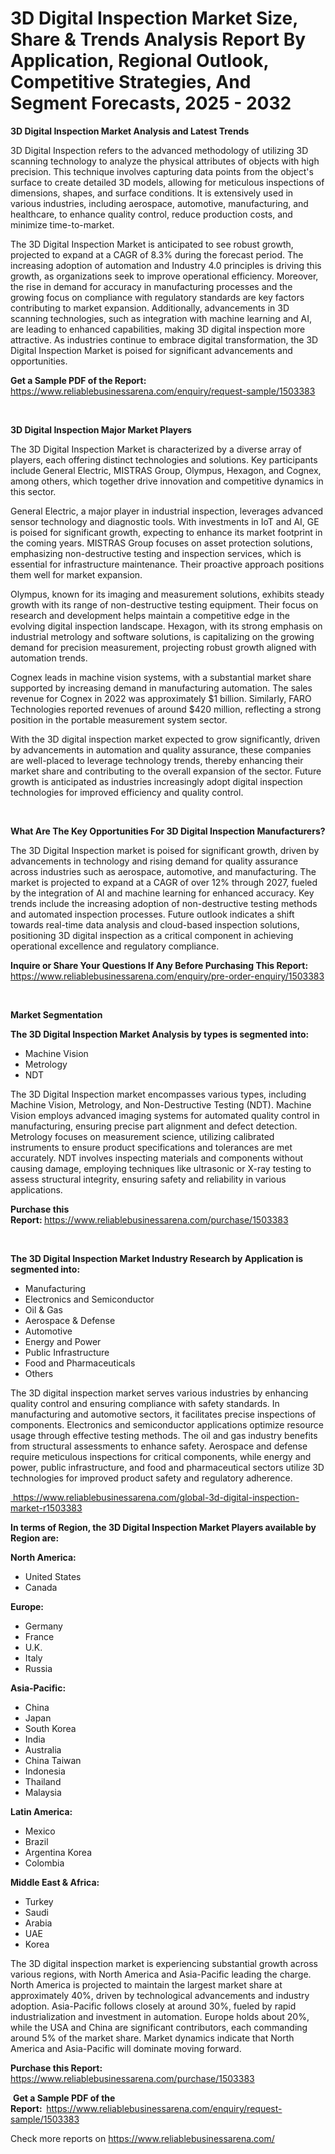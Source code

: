 <p><h1>3D Digital Inspection Market Size, Share & Trends Analysis Report By Application, Regional Outlook, Competitive Strategies, And Segment Forecasts, 2025 - 2032</h1></p><p><strong>3D Digital Inspection Market Analysis and Latest Trends</strong></p>
<p><p>3D Digital Inspection refers to the advanced methodology of utilizing 3D scanning technology to analyze the physical attributes of objects with high precision. This technique involves capturing data points from the object's surface to create detailed 3D models, allowing for meticulous inspections of dimensions, shapes, and surface conditions. It is extensively used in various industries, including aerospace, automotive, manufacturing, and healthcare, to enhance quality control, reduce production costs, and minimize time-to-market.</p><p>The 3D Digital Inspection Market is anticipated to see robust growth, projected to expand at a CAGR of 8.3% during the forecast period. The increasing adoption of automation and Industry 4.0 principles is driving this growth, as organizations seek to improve operational efficiency. Moreover, the rise in demand for accuracy in manufacturing processes and the growing focus on compliance with regulatory standards are key factors contributing to market expansion. Additionally, advancements in 3D scanning technologies, such as integration with machine learning and AI, are leading to enhanced capabilities, making 3D digital inspection more attractive. As industries continue to embrace digital transformation, the 3D Digital Inspection Market is poised for significant advancements and opportunities.</p></p>
<p><strong>Get a Sample PDF of the Report:&nbsp;</strong> <a href="https://www.reliablebusinessarena.com/enquiry/request-sample/1503383?utm_campaign=2518&utm_medium=2&utm_source=Github&utm_content=ia&utm_term=23032025&utm_id=3d-digital-inspection">https://www.reliablebusinessarena.com/enquiry/request-sample/1503383</a></p>
<p>&nbsp;</p>
<p><strong>3D Digital Inspection Major Market Players</strong></p>
<p><p>The 3D Digital Inspection Market is characterized by a diverse array of players, each offering distinct technologies and solutions. Key participants include General Electric, MISTRAS Group, Olympus, Hexagon, and Cognex, among others, which together drive innovation and competitive dynamics in this sector.</p><p>General Electric, a major player in industrial inspection, leverages advanced sensor technology and diagnostic tools. With investments in IoT and AI, GE is poised for significant growth, expecting to enhance its market footprint in the coming years. MISTRAS Group focuses on asset protection solutions, emphasizing non-destructive testing and inspection services, which is essential for infrastructure maintenance. Their proactive approach positions them well for market expansion.</p><p>Olympus, known for its imaging and measurement solutions, exhibits steady growth with its range of non-destructive testing equipment. Their focus on research and development helps maintain a competitive edge in the evolving digital inspection landscape. Hexagon, with its strong emphasis on industrial metrology and software solutions, is capitalizing on the growing demand for precision measurement, projecting robust growth aligned with automation trends.</p><p>Cognex leads in machine vision systems, with a substantial market share supported by increasing demand in manufacturing automation. The sales revenue for Cognex in 2022 was approximately $1 billion. Similarly, FARO Technologies reported revenues of around $420 million, reflecting a strong position in the portable measurement system sector.</p><p>With the 3D digital inspection market expected to grow significantly, driven by advancements in automation and quality assurance, these companies are well-placed to leverage technology trends, thereby enhancing their market share and contributing to the overall expansion of the sector. Future growth is anticipated as industries increasingly adopt digital inspection technologies for improved efficiency and quality control.</p></p>
<p>&nbsp;</p>
<p><strong>What Are The Key Opportunities For 3D Digital Inspection Manufacturers?</strong></p>
<p><p>The 3D Digital Inspection market is poised for significant growth, driven by advancements in technology and rising demand for quality assurance across industries such as aerospace, automotive, and manufacturing. The market is projected to expand at a CAGR of over 12% through 2027, fueled by the integration of AI and machine learning for enhanced accuracy. Key trends include the increasing adoption of non-destructive testing methods and automated inspection processes. Future outlook indicates a shift towards real-time data analysis and cloud-based inspection solutions, positioning 3D digital inspection as a critical component in achieving operational excellence and regulatory compliance.</p></p>
<p><strong>Inquire or Share Your Questions If Any Before Purchasing This Report:</strong> <a href="https://www.reliablebusinessarena.com/enquiry/pre-order-enquiry/1503383?utm_campaign=2518&utm_medium=2&utm_source=Github&utm_content=ia&utm_term=23032025&utm_id=3d-digital-inspection">https://www.reliablebusinessarena.com/enquiry/pre-order-enquiry/1503383</a></p>
<p>&nbsp;</p>
<p><strong>Market Segmentation</strong></p>
<p><strong>The 3D Digital Inspection Market Analysis by types is segmented into:</strong></p>
<p><ul><li>Machine Vision</li><li>Metrology</li><li>NDT</li></ul></p>
<p><p>The 3D Digital Inspection market encompasses various types, including Machine Vision, Metrology, and Non-Destructive Testing (NDT). Machine Vision employs advanced imaging systems for automated quality control in manufacturing, ensuring precise part alignment and defect detection. Metrology focuses on measurement science, utilizing calibrated instruments to ensure product specifications and tolerances are met accurately. NDT involves inspecting materials and components without causing damage, employing techniques like ultrasonic or X-ray testing to assess structural integrity, ensuring safety and reliability in various applications.</p></p>
<p><strong>Purchase this Report:&nbsp;</strong><a href="https://www.reliablebusinessarena.com/purchase/1503383?utm_campaign=2518&utm_medium=2&utm_source=Github&utm_content=ia&utm_term=23032025&utm_id=3d-digital-inspection">https://www.reliablebusinessarena.com/purchase/1503383</a></p>
<p>&nbsp;</p>
<p><strong>The 3D Digital Inspection Market Industry Research by Application is segmented into:</strong></p>
<p><ul><li>Manufacturing</li><li>Electronics and Semiconductor</li><li>Oil & Gas</li><li>Aerospace & Defense</li><li>Automotive</li><li>Energy and Power</li><li>Public Infrastructure</li><li>Food and Pharmaceuticals</li><li>Others</li></ul></p>
<p><p>The 3D digital inspection market serves various industries by enhancing quality control and ensuring compliance with safety standards. In manufacturing and automotive sectors, it facilitates precise inspections of components. Electronics and semiconductor applications optimize resource usage through effective testing methods. The oil and gas industry benefits from structural assessments to enhance safety. Aerospace and defense require meticulous inspections for critical components, while energy and power, public infrastructure, and food and pharmaceutical sectors utilize 3D technologies for improved product safety and regulatory adherence.</p></p>
<p><a href="https://www.reliablebusinessarena.com/global-3d-digital-inspection-market-r1503383?utm_campaign=2518&utm_medium=2&utm_source=Github&utm_content=ia&utm_term=23032025&utm_id=3d-digital-inspection">&nbsp;https://www.reliablebusinessarena.com/global-3d-digital-inspection-market-r1503383</a></p>
<p><strong>In terms of Region, the 3D Digital Inspection Market Players available by Region are:</strong></p>
<p>
    <p> <strong> North America: </strong>
        <ul>
            <li>United States</li>
            <li>Canada</li>
        </ul>
        </p> 
    <p> <strong> Europe: </strong>
        <ul>
            <li>Germany</li>
            <li>France</li>
            <li>U.K.</li>
            <li>Italy</li>
            <li>Russia</li>
        </ul>
        </p> 
    <p> <strong> Asia-Pacific: </strong>
        <ul>
            <li>China</li>
            <li>Japan</li>
            <li>South Korea</li>
            <li>India</li>
            <li>Australia</li>
            <li>China Taiwan</li>
            <li>Indonesia</li>
            <li>Thailand</li>
            <li>Malaysia</li>
        </ul>
        </p> 
    <p> <strong> Latin America: </strong>
        <ul>
            <li>Mexico</li>
            <li>Brazil</li>
            <li>Argentina Korea</li>
            <li>Colombia</li>
        </ul>
        </p> 
    <p> <strong> Middle East & Africa: </strong>
        <ul>
            <li>Turkey</li>
            <li>Saudi</li>
            <li>Arabia</li>
            <li>UAE</li>
            <li>Korea</li>
        </ul>
    </p>
    </p>
<p><p>The 3D digital inspection market is experiencing substantial growth across various regions, with North America and Asia-Pacific leading the charge. North America is projected to maintain the largest market share at approximately 40%, driven by technological advancements and industry adoption. Asia-Pacific follows closely at around 30%, fueled by rapid industrialization and investment in automation. Europe holds about 20%, while the USA and China are significant contributors, each commanding around 5% of the market share. Market dynamics indicate that North America and Asia-Pacific will dominate moving forward.</p></p>
<p><strong>Purchase this Report: </strong><a href="https://www.reliablebusinessarena.com/purchase/1503383?utm_campaign=2518&utm_medium=2&utm_source=Github&utm_content=ia&utm_term=23032025&utm_id=3d-digital-inspection">https://www.reliablebusinessarena.com/purchase/1503383</a></p>
<p>&nbsp;<strong>Get a Sample PDF of the Report:&nbsp;&nbsp;</strong><a href="https://www.reliablebusinessarena.com/enquiry/request-sample/1503383?utm_campaign=2518&utm_medium=2&utm_source=Github&utm_content=ia&utm_term=23032025&utm_id=3d-digital-inspection">https://www.reliablebusinessarena.com/enquiry/request-sample/1503383</a></p>
<p><strong></strong></p>
<p>Check more reports on <a href="https://www.reliablebusinessarena.com/?utm_campaign=2518&utm_medium=2&utm_source=Github&utm_content=ia&utm_term=23032025&utm_id=3d-digital-inspection">https://www.reliablebusinessarena.com/</a></p>